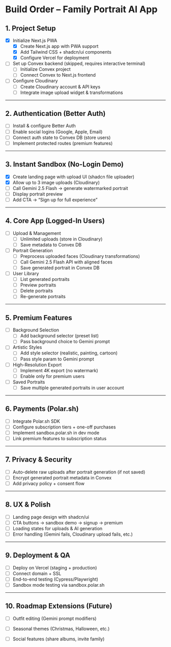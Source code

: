 # Build Order – Family Portrait AI App

## 1. Project Setup
- [x] Initialize Next.js PWA  
  - [x] Create Next.js app with PWA support  
  - [x] Add Tailwind CSS + shadcn/ui components  
  - [x] Configure Vercel for deployment  
- [ ] Set up Convex backend (skipped, requires interactive terminal)  
  - [ ] Initialize Convex project  
  - [ ] Connect Convex to Next.js frontend  
- [ ] Configure Cloudinary  
  - [ ] Create Cloudinary account & API keys  
  - [ ] Integrate image upload widget & transformations  

---

## 2. Authentication (Better Auth)
- [ ] Install & configure Better Auth  
- [ ] Enable social logins (Google, Apple, Email)  
- [ ] Connect auth state to Convex DB (store users)  
- [ ] Implement protected routes (premium features)  

---

## 3. Instant Sandbox (No-Login Demo)
- [x] Create landing page with upload UI (shadcn file uploader)  
- [x] Allow up to 3 image uploads (Cloudinary)  
- [ ] Call Gemini 2.5 Flash → generate watermarked portrait  
- [ ] Display portrait preview  
- [ ] Add CTA → “Sign up for full experience”  

---

## 4. Core App (Logged-In Users)
- [ ] Upload & Management  
  - [ ] Unlimited uploads (store in Cloudinary)  
  - [ ] Save metadata to Convex DB  
- [ ] Portrait Generation  
  - [ ] Preprocess uploaded faces (Cloudinary transformations)  
  - [ ] Call Gemini 2.5 Flash API with aligned faces  
  - [ ] Save generated portrait in Convex DB  
- [ ] User Library  
  - [ ] List generated portraits  
  - [ ] Preview portraits  
  - [ ] Delete portraits  
  - [ ] Re-generate portraits  

---

## 5. Premium Features
- [ ] Background Selection  
  - [ ] Add background selector (preset list)  
  - [ ] Pass background choice to Gemini prompt  
- [ ] Artistic Styles  
  - [ ] Add style selector (realistic, painting, cartoon)  
  - [ ] Pass style param to Gemini prompt  
- [ ] High-Resolution Export  
  - [ ] Implement 4K export (no watermark)  
  - [ ] Enable only for premium users  
- [ ] Saved Portraits  
  - [ ] Save multiple generated portraits in user account  

---

## 6. Payments (Polar.sh)
- [ ] Integrate Polar.sh SDK  
- [ ] Configure subscription tiers + one-off purchases  
- [ ] Implement sandbox.polar.sh in dev mode  
- [ ] Link premium features to subscription status  

---

## 7. Privacy & Security
- [ ] Auto-delete raw uploads after portrait generation (if not saved)  
- [ ] Encrypt generated portrait metadata in Convex  
- [ ] Add privacy policy + consent flow  

---

## 8. UX & Polish
- [ ] Landing page design with shadcn/ui  
- [ ] CTA buttons → sandbox demo → signup → premium  
- [ ] Loading states for uploads & AI generation  
- [ ] Error handling (Gemini fails, Cloudinary upload fails, etc.)  

---

## 9. Deployment & QA
- [ ] Deploy on Vercel (staging + production)  
- [ ] Connect domain + SSL  
- [ ] End-to-end testing (Cypress/Playwright)  
- [ ] Sandbox mode testing via sandbox.polar.sh  

---

## 10. Roadmap Extensions (Future)
- [ ] Outfit editing (Gemini prompt modifiers)  
- [ ] Seasonal themes (Christmas, Halloween, etc.)  
- [ ] Social features (share albums, invite family)  

